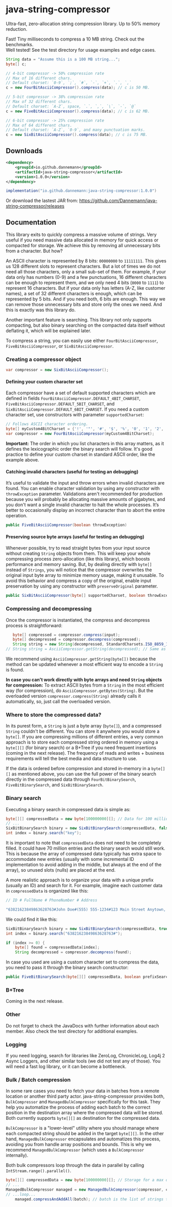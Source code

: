 # java-string-compressor
Ultra-fast, zero-allocation string compression library. Up to 50% memory reduction.

Fast! Tiny milliseconds to compress a 10 MB string. Check out the benchmarks.<br/>
Well tested! See the test directory for usage examples and edge cases.

```java
String data = "Assume this is a 100 MB string...";
byte[] c;

// 4‑bit compressor -> 50% compression rate
// Max of 16 different chars.
// Default charset: `0-9`, `;`, `#`, `-`, `+`, `.`, `,`
c = new FourBitAsciiCompressor().compress(data); // c is 50 MB.

// 5‑bit compressor -> 38% compression rate
// Max of 32 different chars.
// Default charset: `A-Z`, space, `.`, `,`, `\`, `-`, `@`
c = new FiveBitAsciiCompressor().compress(data); // c is 62 MB.

// 6‑bit compressor -> 25% compression rate
// Max of 64 different chars.
// Default charset: `A-Z`, `0-9`, and many punctuation marks.
c = new SixBitAsciiCompressor().compress(data); // c is 75 MB.
```

## Downloads
```xml
<dependency>
    <groupId>io.github.dannemann</groupId>
    <artifactId>java-string-compressor</artifactId>
    <version>1.0.0</version>
</dependency>
```
```java
implementation("io.github.dannemann:java-string-compressor:1.0.0")
```
Or download the lastest JAR from: https://github.com/Dannemann/java-string-compressor/releases

## Documentation
This library exits to quickly compress a massive volume of strings. 
Very useful if you need massive data allocated in memory for quick access or compacted for storage.
We achieve this by removing all unnecessary bits from a character. But how?

An ASCII character is represented by 8 bits: `00000000` to `11111111`. 
This gives us 128 different slots to represent characters. 
But a lot of times we do not need all those characters, only a small sub-set of them.
For example, if your data only has numbers (0-9) and a few punctuations, 16 different characters can be enough to 
represent them, and we only need 4 bits (`0000` to `1111`) to represent 16 characters.
But if your data only has letters (A-Z, like customer names), a set of 32 different characters is enough, which can be 
represented by 5 bits.
And if you need both, 6 bits are enough.
This way we can remove those unnecessary bits and store only the ones we need. 
And this is exactly was this library do. 

Another important feature is searching. This library not only supports compacting, but also binary searching on the 
compacted data itself without deflating it, which will be explained later.

To compress a string, you can easily use either `FourBitAsciiCompressor`, `FiveBitAsciiCompressor`, or `SixBitAsciiCompressor`.

### Creating a compressor object
```java
var compressor = new SixBitAsciiCompressor();
```

#### Defining your custom character set
Each compressor have a set of default supported characters which are defined in fields 
`FourBitAsciiCompressor.DEFAULT_4BIT_CHARSET`, `FiveBitAsciiCompressor.DEFAULT_5BIT_CHARSET`, and `SixBitAsciiCompressor.DEFAULT_6BIT_CHARSET`.
If you need a custom character set, use constructors with parameter `supportedCharset`:
```java
// Follows ASCII character ordering.
byte[] myCustom4BitCharset = {'!', '"', '#', '$', '%', '0', '1', '2', '3', '4', '5', '6', '7', '8', '9', '@'};
var compressor = new FourBitAsciiCompressor(myCustom4BitCharset);
```
**Important:** The order in which you list characters in this array matters, as it defines the lexicographic
order the binary search will follow. It's good practice to define your custom charset in standard ASCII order, like the example above.

#### Catching invalid characters (useful for testing an debugging)
It’s useful to validate the input and throw errors when invalid characters are found.
You can enable character validation by using any constructor with `throwException` parameter.
Validations aren't recommended for production because you will probably be allocating massive amounts of gigabytes, and 
you don't want a single invalid character to halt the whole processes.
It’s better to occasionally display an incorrect character than to abort the entire operation.
```java
public FiveBitAsciiCompressor(boolean throwException)
```

#### Preserving source byte arrays (useful for testing an debugging)
Whenever possible, try to read straight bytes from your input source without creating `String` objects from them.
This will keep your whole compressing process zero-allocation (like this library), which boosts performance and memory saving.
But, by dealing directly with `byte[]` instead of `Strings`, you will notice that the compressor overwrites the original 
input byte array to minimize memory usage, making it unusable.
To avoid this behavior and compress a copy of the original, enable input preservation by using any constructor with `preserveOriginal` parameter.
```java
public SixBitAsciiCompressor(byte[] supportedCharset, boolean throwException, boolean preserveOriginal)
```

### Compressing and decompressing
Once the compressor is instantiated, the compress and decompress process is straightforward:
```java
   byte[] compressed = compressor.compress(input);
   byte[] decompressed = compressor.decompress(compressed);
   String string = new String(decompressed, StandardCharsets.ISO_8859_1);
// String string = AsciiCompressor.getString(decompressed); // Same as above. Recommended.
```
We recommend using `AsciiCompressor.getString(byte[])` because the method can be updated whenever a most efficient way to encode a `String` is found.

**In case you can't work directly with byte arrays and need `String` objects for compression:**
To extract ASCII bytes from a `String` in the most efficient way (for compression), do `AsciiCompressor.getBytes(String)`.
But the overloaded version `compressor.compress(String)` already calls it automatically, so, just call the overloaded version.

### Where to store the compressed data?
In its purest form, a `String` is just a byte array (`byte[]`), and a compressed `String` couldn't be different. 
You can store it anywhere you would store a `byte[]`. If you are compressing millions of different entries, a very common 
approach is to store each compressed string ordered in memory using a `byte[][]` (for binary search) or a B+Tree if you 
need frequent insertions (coming in the next release). The frequency of reads and writes + business requirements will 
tell the best media and data structure to use.

If the data is ordered before compression and stored in-memory in a `byte[][]` as mentioned above, you can use the full power of the binary 
search directly in the compressed data through `FourBitBinarySearch`, `FiveBitBinarySearch`, and `SixBitBinarySearch`.

### Binary search
Executing a binary search in compressed data is simple as:
```java
byte[][] compressedData = new byte[100000000][]; // Data for 100 million customers.
// ...
SixBitBinarySearch binary = new SixBitBinarySearch(compressedData, false); // false == exact-match search.
int index = binary.search("key");
```
It is important to note that ```compressedData``` does not need to be completely filled. It could have 70 million entries 
and the binary search would still work. This is because the array of compressed data typically has extra space to 
accommodate new entries (usually with some incremental ID implementation to avoid adding in the middle, but always at 
the end of the array), so unused slots (nulls) are placed at the end.

A more realistic approach is to organize your data with a unique prefix (usually an ID) and search for it. For example,
imagine each customer data in ```compressedData``` is organized like this:
```java
// ID # FullName # PhoneNumber # Address

"63821623849863628763#John Doe#(555) 555-1234#123 Main Street Anytown, CA 91234-5678"
```
We could find it like this:
```java
SixBitBinarySearch binary = new SixBitBinarySearch(compressedData, true); // true == prefix search.
int index = binary.search("63821623849863628763#");

if (index >= 0) {
    byte[] found = compressedData[index];
    String decompressed = compressor.decompress(found);
```
In case you used are using a custom character set to compress the data, you need to pass it through the binary search constructor:
```java
public FiveBitBinarySearch(byte[][] compressedData, boolean prefixSearch, byte[] charset)
```

### B+Tree
Coming in the next release.

### Other
Do not forget to check the JavaDocs with further information about each member.
Also check the test directory for additional examples.

### Logging
If you need logging, search for libraries like ZeroLog, ChronicleLog, Log4j 2 Async Loggers, and other similar tools
(we did not test any of those). You will need a fast log library, or it can become a bottleneck.

### Bulk / Batch compression
In some rare cases you need to fetch your data in batches from a remote location or another third party actor.
java-string-compressor provides both, `BulkCompressor` and `ManagedBulkCompressor` specifically for this task.
They help you automatize the process of adding each batch to the correct position in the destination array where the
compressed data will be stored. Both currently supports `byte[][]` as destination for the compressed data. 

`BulkCompressor` is a "lower-level" utility where you should manage where each compacted string should be added in 
the target `byte[][]`. In the other hand, `ManagedBulkCompressor` encapsulates and automatizes this process, avoiding you
from handle array positions and bounds. This is why we recommend `ManagedBulkCompressor` (which uses a `BulkCompressor` internally).

Both bulk compressors loop through the data in parallel by calling `IntStream.range().parallel()`.
```java
byte[][] compressedData = new byte[100000000][]; // Storage for a max of 100 million customers.
// ...
ManagedBulkCompressor managed = new ManagedBulkCompressor(compressor, compressedData);
// ...loop...
    managed.compressAndAddAll(batch); // batch is the list of strings to be compressed.
```
